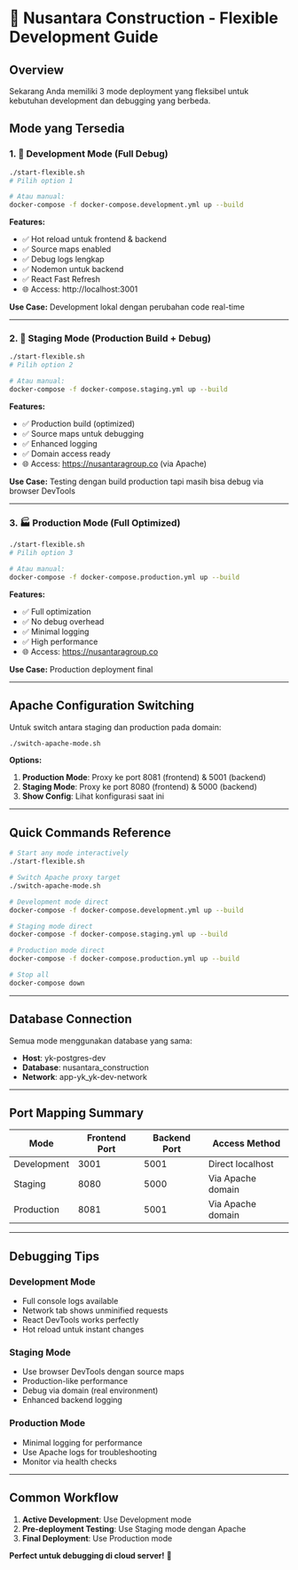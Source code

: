 # 🚀 Nusantara Construction - Flexible Development Guide

## Overview
Sekarang Anda memiliki 3 mode deployment yang fleksibel untuk kebutuhan development dan debugging yang berbeda.

## Mode yang Tersedia

### 1. 🔧 Development Mode (Full Debug)
```bash
./start-flexible.sh
# Pilih option 1

# Atau manual:
docker-compose -f docker-compose.development.yml up --build
```

**Features:**
- ✅ Hot reload untuk frontend & backend
- ✅ Source maps enabled
- ✅ Debug logs lengkap
- ✅ Nodemon untuk backend
- ✅ React Fast Refresh
- 🌐 Access: http://localhost:3001

**Use Case:** Development lokal dengan perubahan code real-time

---

### 2. 🎯 Staging Mode (Production Build + Debug)
```bash
./start-flexible.sh
# Pilih option 2

# Atau manual:
docker-compose -f docker-compose.staging.yml up --build
```

**Features:**
- ✅ Production build (optimized)
- ✅ Source maps untuk debugging
- ✅ Enhanced logging
- ✅ Domain access ready
- 🌐 Access: https://nusantaragroup.co (via Apache)

**Use Case:** Testing dengan build production tapi masih bisa debug via browser DevTools

---

### 3. 🏭 Production Mode (Full Optimized)
```bash
./start-flexible.sh
# Pilih option 3

# Atau manual:
docker-compose -f docker-compose.production.yml up --build
```

**Features:**
- ✅ Full optimization
- ✅ No debug overhead
- ✅ Minimal logging
- ✅ High performance
- 🌐 Access: https://nusantaragroup.co

**Use Case:** Production deployment final

---

## Apache Configuration Switching

Untuk switch antara staging dan production pada domain:

```bash
./switch-apache-mode.sh
```

**Options:**
1. **Production Mode**: Proxy ke port 8081 (frontend) & 5001 (backend)
2. **Staging Mode**: Proxy ke port 8080 (frontend) & 5000 (backend)
3. **Show Config**: Lihat konfigurasi saat ini

---

## Quick Commands Reference

```bash
# Start any mode interactively
./start-flexible.sh

# Switch Apache proxy target
./switch-apache-mode.sh

# Development mode direct
docker-compose -f docker-compose.development.yml up --build

# Staging mode direct  
docker-compose -f docker-compose.staging.yml up --build

# Production mode direct
docker-compose -f docker-compose.production.yml up --build

# Stop all
docker-compose down
```

---

## Database Connection

Semua mode menggunakan database yang sama:
- **Host**: yk-postgres-dev
- **Database**: nusantara_construction
- **Network**: app-yk_yk-dev-network

---

## Port Mapping Summary

| Mode | Frontend Port | Backend Port | Access Method |
|------|---------------|--------------|---------------|
| Development | 3001 | 5001 | Direct localhost |
| Staging | 8080 | 5000 | Via Apache domain |
| Production | 8081 | 5001 | Via Apache domain |

---

## Debugging Tips

### Development Mode
- Full console logs available
- Network tab shows unminified requests
- React DevTools works perfectly
- Hot reload untuk instant changes

### Staging Mode  
- Use browser DevTools dengan source maps
- Production-like performance
- Debug via domain (real environment)
- Enhanced backend logging

### Production Mode
- Minimal logging for performance
- Use Apache logs for troubleshooting
- Monitor via health checks

---

## Common Workflow

1. **Active Development**: Use Development mode
2. **Pre-deployment Testing**: Use Staging mode dengan Apache
3. **Final Deployment**: Use Production mode

**Perfect untuk debugging di cloud server!** 🎯